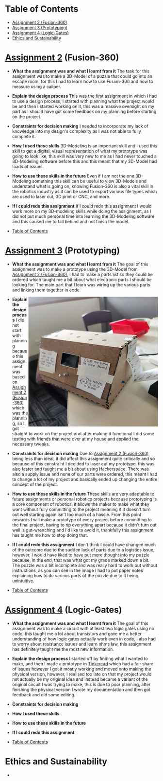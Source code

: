 <a name="Table-of-Contents"></a>
# Table of Contents
  * [Assignment 2 (Fusion-360)](#Assignment-2)
  * [Assignment 3 (Prototyping)](#Assignment-3)
  * [Assignment 4 (Logic-Gates)](#Assignment-4)
  * [Ethics and Sustainability](#Ethics-and-Sustainability)

<a name="Assignment-2"></a>
# [Assignment 2](https://docs.google.com/document/d/1LIhUYkaf867kwXQBt9mHuq_mbfdXFZp5bEwa1eQIe9M/edit?usp=sharing) (Fusion-360)
  * **What the assignment was and what I learnt from it** The task for this assignment was to make a 3D-Model of a puzzle that could go into an escape room, for this I had to learn how to use Fusion-360 and how to measure using a caliper.
    
  * **Explain the design process** This was the first assignment in which I had to use a design process, I started with planning what the project would be and then I started working on it, this was a massive oversight on my part as I should have got some feedback on my planning before starting on the project.
    
  * **Constraints for decision making** I needed to incorporate my lack of knowledge into my design's complexity as I was not able to fully complete it. 
    
  * **How I used these skills** 3D-Modeling is an important skill and I used this skill to get a digital, visual representation of what my prototype was going to look like, this skill was very new to me as I had never touched a 3D-Modeling software before this and this meant that my 3D-Model had loads of issues.
    
  * **How to use these skills in the future** Even if I am not the one 3D-Modeling something this skill can be useful to view 3D-Models and understand what is going on, knowing Fusion-360 is also a vital skill in the robotics industry as it can be used to export various file types which are used to laser cut, 3D print or CNC, and more.
    
  * **If I could redo this assignment** If I could redo this assignment I would work more on my 3D-modeling skills while doing the assignment, as I did not put much personal time into learning the 3D-Modeling software and this caused me to fall behind and not finish the model.

  * [Table of Contents](#Table-of-Contents)
    
<a name="Assignment-3"></a>
# [Assignment 3](https://docs.google.com/document/d/1Jk0fSGwwOLpr9i07WvMMjKFnM6h-2lXJJdnnV7qE2yY/edit?usp=sharing) (Prototyping)
  * **What the assignment was and what I learnt from it** The goal of this assignment was to make a prototype using the 3D-Model from [Assignment 2 (Fusion-360)](#Assignment-2), I had to make a parts list so they could be ordered which taught me a bit about what electronic parts I should be looking for. The main part that I learn was wiring up the various parts and linking them together in code.
    
  * <a href="url"><img src="robotics evidence.jpg" align="right" height="427" width="427" ></a>**Explain the design process** I did not start with planning because this assignment was based on [Assignment 2 (Fusion-360)](#Assignment-2) which was the planning, so I got straight to work on the project and after making it functional I did some testing with friends that were over at my house and applied the necessary tweaks.
    
  * **Constraints for decision making** Due to [Assignment 2 (Fusion-360)](#Assignment-2) being less than ideal, it did affect this assignment quite critically and so because of this constraint I decided to laser cut my prototype, this was also faster and taught me a bit about using [Hackerspace](https://boxes.hackerspace-bamberg.de/Console2?language=en). There was also a supply issue and none of our parts were ordered, this meant I had to change a lot of my project and basically ended up changing the entire concept of the project.

  * **How to use these skills in the future** These skills are very adaptable to future assignments or personal robotics projects because prototyping is a core component of robotics, it allows the maker to make what they want without fully committing to the project meaning if it doesn't turn out well starting again isn't too much of a hassle. From this point onwards I will make a prototype of every project before committing to the final project, having to rip everything apart because it didn't turn out well is gut-wrenching and I'd like to avoid it, thankfully this assignment has taught me how to stop doing that.
    
  *  **If I could redo this assignment** I don't think I could have changed much of the outcome due to the sudden lack of parts due to a logistics issue, however, I would have liked to have put more thought into my puzzle because, in the end, that was what got my grade marked down a bit. The puzzle was a bit incomplete and was really hard to work out without instructions, as you can see in the image I had to put paper notes explaining how to do various parts of the puzzle due to it being unintuitive.
    
  * [Table of Contents](#Table-of-Contents)

<a name="Assignment-4"></a>
# [Assignment 4]() (Logic-Gates)
  * **What the assignment was and what I learnt from it** The goal of this assignment was to make a circuit with at least two logic gates using no code, this taught me a lot about transistors and gave me a better understanding of how logic gates actually work even in code, I also had to worry about resistance issues and learn ohms law, this assignment has definitely taught me the most new information.
    
  * **Explain the design process** I started off by finding what I wanted to make, and then I made a prototype in [Tinkercad](https://www.tinkercad.com) which had a fair share of issues however I got it mostly working and moved onto making the physical version, however, I realised too late on that my project would not actually be my original idea and instead became a variant of the original circuit I was trying to make, this is due to poor planning, after finishing the physical version I wrote my documentation and then got feedback and did some editing.
    
  * **Constraints for decision making** 
    
  * **How I used these skills**
    
  * **How to use these skills in the future**
    
  * **If I could redo this assignment**
    
  * [Table of Contents](#Table-of-Contents)

<a name="Ethics-and-Sustainability"></a>
# Ethics and Sustainability
  * 
